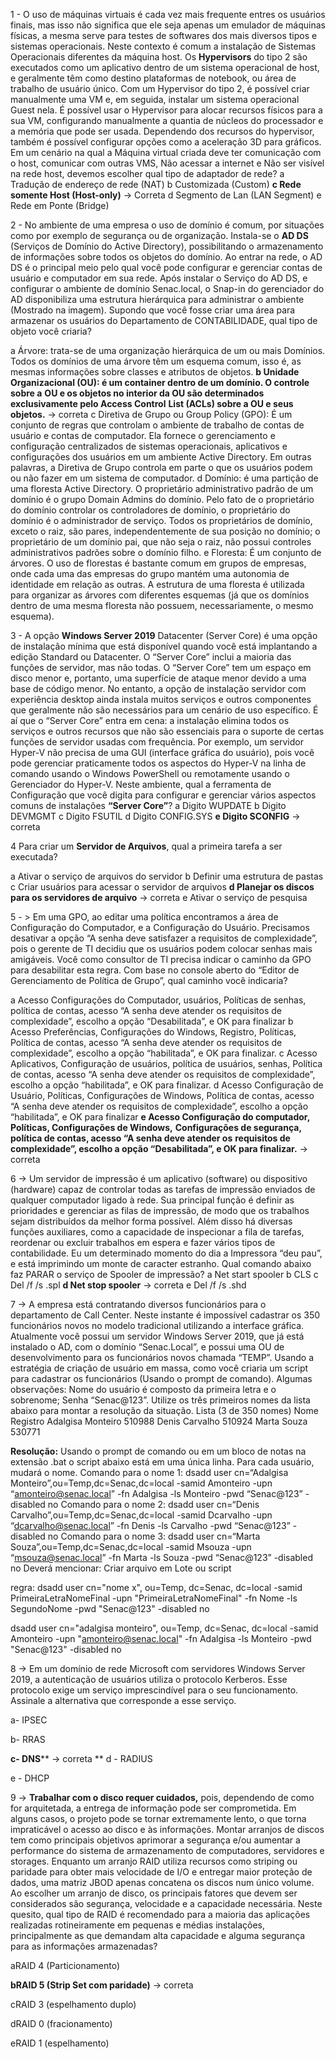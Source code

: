 1 - O uso de máquinas virtuais é cada vez mais frequente entres os usuários finais, mas isso não
significa que ele seja apenas um emulador de máquinas físicas, a mesma serve para testes de
softwares dos mais diversos tipos e sistemas operacionais. Neste contexto é comum a
instalação de Sistemas Operacionais diferentes da máquina host. Os **Hypervisors** do tipo 2 são
executados como um aplicativo dentro de um sistema operacional de host, e geralmente têm
como destino plataformas de notebook, ou área de trabalho de usuário único. Com um
Hypervisor do tipo 2, é possível criar manualmente uma VM e, em seguida, instalar um sistema
operacional Guest nela. É possível usar o Hypervisor para alocar recursos físicos para a sua
VM, configurando manualmente a quantia de núcleos do processador e a memória que pode
ser usada. Dependendo dos recursos do hypervisor, também é possível configurar opções
como a aceleração 3D para gráficos. Em um cenário na qual a Máquina virtual criada deve ter
comunicação com o host, comunicar com outras VMS, Não acessar a internet e Não ser visível
na rede host, devemos escolher qual tipo de adaptador de rede?
a Tradução de endereço de rede (NAT)
b Customizada (Custom)
**c Rede somente Host (Host-only)** -> Correta
d Segmento de Lan (LAN Segment)
e Rede em Ponte (Bridge)

2 - No ambiente de uma empresa o uso de domínio é comum, por situações como por exemplo de
segurança ou de organização. Instala-se o **AD DS** (Serviços de Domínio do Active Directory),
possibilitando o armazenamento de informações sobre todos os objetos do domínio. Ao entrar
na rede, o AD DS é o principal meio pelo qual você pode configurar e gerenciar contas de
usuário e computador em sua rede. Após instalar o Serviço do AD DS, e configurar o ambiente
de domínio Senac.local, o Snap-in do gerenciador do AD disponibiliza uma estrutura
hierárquica para administrar o ambiente (Mostrado na imagem). Supondo que você fosse criar
uma área para armazenar os usuários do Departamento de CONTABILIDADE, qual tipo de
objeto você criaria?

a Árvore: trata-se de uma organização hierárquica de um ou mais Domínios. Todos os
domínios de uma árvore têm um esquema comum, isso é, as mesmas informações sobre
classes e atributos de objetos.
**b Unidade Organizacional (OU): é um container dentro de um domínio. O controle sobre a**
**OU e os objetos no interior da OU são determinados exclusivamente pelo Access Control**
**List (ACLs) sobre a OU e seus objetos.** -> correta
c Diretiva de Grupo ou Group Policy (GPO): É um conjunto de regras que controlam o
ambiente de trabalho de contas de usuário e contas de computador. Ela fornece o
gerenciamento e configuração centralizados de sistemas operacionais, aplicativos e
configurações dos usuários em um ambiente Active Directory. Em outras palavras, a
Diretiva de Grupo controla em parte o que os usuários podem ou não fazer em um
sistema de computador.
d Domínio: é uma partição de uma floresta Active Directory. O proprietário administrativo
padrão de um domínio é o grupo Domain Admins do domínio. Pelo fato de o proprietário
do domínio controlar os controladores de domínio, o proprietário do domínio é o
administrador de serviço. Todos os proprietários de domínio, exceto o raiz, são pares,
independentemente de sua posição no domínio; o proprietário de um domínio pai, que
não seja o raiz, não possui controles administrativos padrões sobre o domínio filho.
e Floresta: É um conjunto de árvores. O uso de florestas é bastante comum em grupos de
empresas, onde cada uma das empresas do grupo mantém uma autonomia de
identidade em relação as outras. A estrutura de uma floresta é utilizada para organizar as
árvores com diferentes esquemas (já que os domínios dentro de uma mesma floresta não
possuem, necessariamente, o mesmo esquema).

3 - A opção **Windows Server 2019** Datacenter (Server Core) é uma opção de instalação mínima
que está disponível quando você está implantando a edição Standard ou Datacenter. O “Server
Core” inclui a maioria das funções de servidor, mas não todas. O “Server Core” tem um espaço
em disco menor e, portanto, uma superfície de ataque menor devido a uma base de código
menor. No entanto, a opção de instalação servidor com experiência desktop ainda instala
muitos serviços e outros componentes que geralmente não são necessários para um cenário
de uso específico. É aí que o “Server Core” entra em cena: a instalação elimina todos os
serviços e outros recursos que não são essenciais para o suporte de certas funções de
servidor usadas com frequência. Por exemplo, um servidor Hyper-V não precisa de uma GUI
(interface gráfica do usuário), pois você pode gerenciar praticamente todos os aspectos do
Hyper-V na linha de comando usando o Windows PowerShell ou remotamente usando o
Gerenciador do Hyper-V. Neste ambiente, qual a ferramenta de Configuração que você digita
para configurar e gerenciar vários aspectos comuns de instalações **“Server Core”**?
a Digito WUPDATE
b Digito DEVMGMT
c Digito FSUTIL
d Digito CONFIG.SYS
**e Digito SCONFIG** -> correta

4 Para criar um **Servidor de Arquivos**, qual a primeira tarefa a ser executada?

a Ativar o serviço de arquivos do servidor
b Definir uma estrutura de pastas
c Criar usuários para acessar o servidor de arquivos
**d Planejar os discos para os servidores de arquivo** -> correta
e Ativar o serviço de pesquisa

5 - >
Em uma GPO, ao editar uma política encontramos a área de Configuração do Computador, e a
Configuração do Usuário. Precisamos desativar a opção “A senha deve satisfazer a requisitos
de complexidade”, pois o gerente de TI decidiu que os usuários podem colocar senhas mais
amigáveis. Você como consultor de TI precisa indicar o caminho da GPO para desabilitar esta
regra. Com base no console aberto do “Editor de Gerenciamento de Política de Grupo”, qual
caminho você indicaria?

a Acesso Configurações do Computador, usuários, Políticas de senhas, política de contas,
acesso “A senha deve atender os requisitos de complexidade”, escolho a opção
“Desabilitada”, e OK para finalizar
b Acesso Preferências, Configurações do Windows, Registro, Políticas, Política de contas,
acesso “A senha deve atender os requisitos de complexidade”, escolho a opção
“habilitada”, e OK para finalizar.
c Acesso Aplicativos, Configuração de usuários, política de usuários, senhas, Política de
contas, acesso “A senha deve atender os requisitos de complexidade”, escolho a opção
“habilitada”, e OK para finalizar.
d Acesso Configuração de Usuário, Políticas, Configurações de Windows, Política de
contas, acesso “A senha deve atender os requisitos de complexidade”, escolho a opção
“habilitada”, e OK para finalizar
**e Acesso Configuração do computador, Políticas, Configurações de Windows,**
**Configurações de segurança, política de contas, acesso “A senha deve atender os**
**requisitos de complexidade”, escolho a opção “Desabilitada”, e OK para finalizar.** -> correta

6 -> Um servidor de impressão é um aplicativo (software) ou dispositivo (hardware) capaz de
controlar todas as tarefas de impressão enviados de qualquer computador ligado à rede. Sua
principal função é definir as prioridades e gerenciar as filas de impressão, de modo que os
trabalhos sejam distribuídos da melhor forma possível. Além disso há diversas funções
auxiliares, como a capacidade de inspecionar a fila de tarefas, reordenar ou excluir trabalhos
em espera e fazer vários tipos de contabilidade. Eu um determinado momento do dia a
Impressora “deu pau”, e está imprimindo um monte de caracter estranho. Qual comando abaixo
faz PARAR o serviço de Spooler de impressão?
a Net start spooler
b CLS
c Del /f /s .spl
**d Net stop spooler** -> correta
e Del /f /s .shd

7 -> A empresa está contratando diversos funcionários para o departamento de Call Center. Neste
instante é impossível cadastrar os 350 funcionários novos no modelo tradicional utilizando a
interface gráfica. Atualmente você possui um servidor Windows Server 2019, que já está
instalado o AD, com o domínio “Senac.Local”, e possui uma OU de desenvolvimento para os
funcionários novos chamada “TEMP”. Usando a estratégia de criação de usuário em massa,
como você criaria um script para cadastrar os funcionários (Usando o prompt de comando).
Algumas observações: Nome do usuário é composto da primeira letra e o sobrenome; Senha
“Senac@123”. Utilize os três primeiros nomes da lista abaixo para montar a resolução da
situação.
Lista (3 de 350 nomes)
Nome Registro
Adalgisa Monteiro 510988
Denis Carvalho 510924
Marta Souza 530771

**Resolução:**
Usando o prompt de comando ou em um bloco de notas na extensão .bat
o script abaixo está em uma única linha.
Para cada usuário, mudará o nome.
Comando para o nome 1:
dsadd user cn=“Adalgisa Monteiro”,ou=Temp,dc=Senac,dc=local -samid Amonteiro -upn
“amonteiro@senac.local” -fn Adalgisa -ls Monteiro -pwd “Senac@123” -disabled no
Comando para o nome 2:
dsadd user cn=“Denis Carvalho”,ou=Temp,dc=Senac,dc=local -samid Dcarvalho -upn
“dcarvalho@senac.local” -fn Denis -ls Carvalho -pwd “Senac@123” -disabled no
Comando para o nome 3:
dsadd user cn=“Marta Souza”,ou=Temp,dc=Senac,dc=local -samid Msouza -upn
“msouza@senac.local” -fn Marta -ls Souza -pwd “Senac@123” -disabled no
Deverá mencionar: Criar arquivo em Lote ou script

regra:
dsadd user cn="nome x", ou=Temp, dc=Senac, dc=local -samid PrimeiraLetraNomeFinal -upn "PrimeiraLetraNomeFinal" -fn Nome -ls SegundoNome -pwd "Senac@123" -disabled no

dsadd user cn="adalgisa monteiro", ou=Temp, dc=Senac, dc=local -samid Amonteiro -upn "amonteiro@senac.local" -fn Adalgisa -ls Monteiro -pwd "Senac@123" -disabled no


8 -> Em um domínio de rede Microsoft com servidores Windows Server 2019, a
autenticação de usuários utiliza o protocolo Kerberos. Esse protocolo exige
um serviço imprescindível para o seu funcionamento. Assinale a alternativa
que corresponde a esse serviço.

a- IPSEC

b- RRAS

**c-  DNS**** -> correta
**
d - RADIUS

e - DHCP

9 ->
**Trabalhar com o disco requer cuidados,** pois, dependendo de como for arquitetada, a entrega de informação pode ser comprometida. Em alguns casos, o projeto pode se tornar extremamente lento, o que torna impraticável o acesso ao disco e às informações. Montar
arranjos de discos tem como principais objetivos aprimorar a segurança e/ou aumentar a
performance do sistema de armazenamento de computadores, servidores e storages.
Enquanto um arranjo RAID utiliza recursos como striping ou paridade para obter mais
velocidade de I/O e entregar maior proteção de dados, uma matriz JBOD apenas
concatena os discos num único volume. Ao escolher um arranjo de disco, os principais
fatores que devem ser considerados são segurança, velocidade e a capacidade
necessária. Neste quesito, qual tipo de RAID é recomendado para a maioria das
aplicações realizadas rotineiramente em pequenas e médias instalações, principalmente as
que demandam alta capacidade e alguma segurança para as informações armazenadas?

aRAID 4 (Particionamento)

**bRAID 5 (Strip Set com paridade)** -> correta

cRAID 3 (espelhamento duplo)

dRAID 0 (fracionamento)

eRAID 1 (espelhamento)